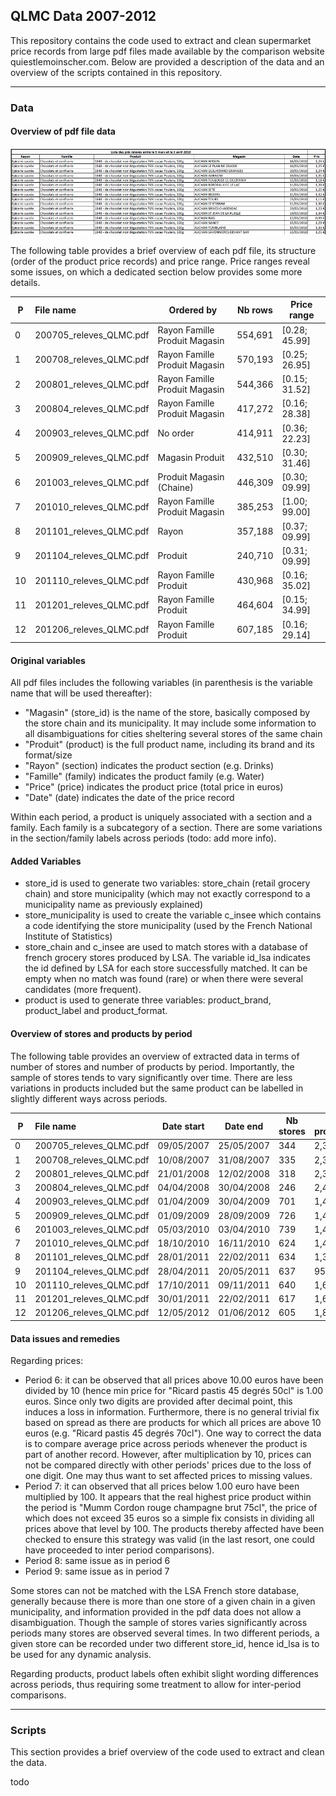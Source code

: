 ## QLMC Data 2007-2012

This repository contains the code used to extract and clean supermarket price records from large pdf files made available by the comparison website quiestlemoinscher.com. Below are provided a description of the data and an overview of the scripts contained in this repository.

--------------------

### Data

#### Overview of pdf file data

![qlmc_pdf_screenshot](qlmc_pdf_screenshot.png)

The following table provides a brief overview of each pdf file, its structure (order of the product price records) and price range. Price ranges reveal some issues, on which a dedicated section below provides some more details.

|P  | File name                 | Ordered by                    |  Nb rows | Price range   |
|---|:--------------------------|-------------------------------|----------|---------------|
|0  | 200705\_releves\_QLMC.pdf | Rayon Famille Produit Magasin |  554,691 | [0.28; 45.99] |
|1  | 200708\_releves\_QLMC.pdf | Rayon Famille Produit Magasin |  570,193 | [0.25; 26.95] |
|2  | 200801\_releves\_QLMC.pdf | Rayon Famille Produit Magasin |  544,366 | [0.15; 31.52] |
|3  | 200804\_releves\_QLMC.pdf | Rayon Famille Produit Magasin |  417,272 | [0.16; 28.38] |
|4  | 200903\_releves\_QLMC.pdf | No order                      |  414,911 | [0.36; 22.23] |
|5  | 200909\_releves\_QLMC.pdf | Magasin Produit               |  432,510 | [0.30; 31.46] |
|6  | 201003\_releves\_QLMC.pdf | Produit Magasin (Chaine)      |  446,309 | [0.30; 09.99] |
|7  | 201010\_releves\_QLMC.pdf | Rayon Famille Produit Magasin |  385,253 | [1.00; 99.00] |
|8  | 201101\_releves\_QLMC.pdf | Rayon                         |  357,188 | [0.37; 09.99] |
|9  | 201104\_releves\_QLMC.pdf | Produit                       |  240,710 | [0.31; 09.99] |
|10 | 201110\_releves\_QLMC.pdf | Rayon Famille Produit         |  430,968 | [0.16; 35.02] |
|11 | 201201\_releves\_QLMC.pdf | Rayon Famille Produit         |  464,604 | [0.15; 34.99] |
|12 | 201206\_releves\_QLMC.pdf | Rayon Famille Produit         |  607,185 | [0.16; 29.14] |

#### Original variables

All pdf files includes the following variables (in parenthesis is the variable name that will be used thereafter):
- "Magasin" (store\_id) is the name of the store, basically composed by the store chain and its municipality. It may include some information to all disambiguations for cities sheltering several stores of the same chain
- "Produit" (product) is the full product name, including its brand and its format/size
- "Rayon" (section) indicates the product section (e.g. Drinks)
- "Famille" (family) indicates the product family (e.g. Water)
- "Price" (price) indicates the product price (total price in euros)
- "Date" (date) indicates the date of the price record

Within each period, a product is uniquely associated with a section and a family. Each family is a subcategory of a section.  There are some variations in the section/family labels across periods (todo: add more info).

#### Added Variables

- store\_id is used to generate two variables: store\_chain (retail grocery chain) and store municipality (which may not exactly correspond to a municipality name as previously explained)
- store\_municipality is used to create the variable c\_insee which contains a code identifying the store municipality (used by the French National Institute of Statistics)
- store\_chain and c\_insee are used to match stores with a database of french grocery stores produced by LSA. The variable id\_lsa indicates the id defined by LSA for each store successfully matched. It can be empty when no match was found (rare) or when there were several candidates (more frequent).
- product is used to generate three variables: product\_brand, product\_label and product\_format.

#### Overview of stores and products by period

The following table provides an overview of extracted data in terms of number of stores and number of products by period. Importantly, the sample of stores tends to vary significantly over time. There are less variations in products included but the same product can be labelled in slightly different ways across periods.


|  P | File name                 |  Date start |    Date end |  Nb stores |  Nb products |  Avg nb prod/store |
|----|:--------------------------|-------------|-------------|------------|--------------|--------------------|
|  0 | 200705\_releves\_QLMC.pdf |  09/05/2007 |  25/05/2007 |        344 |        2,325 |       1,612        |
|  1 | 200708\_releves\_QLMC.pdf |  10/08/2007 |  31/08/2007 |        335 |        2,384 |       1,702        | 
|  2 | 200801\_releves\_QLMC.pdf |  21/01/2008 |  12/02/2008 |        318 |        2,374 |       1,712        | 
|  3 | 200804\_releves\_QLMC.pdf |  04/04/2008 |  30/04/2008 |        246 |        2,443 |       1,696        | 
|  4 | 200903\_releves\_QLMC.pdf |  01/04/2009 |  30/04/2009 |        701 |        1,471 |         592        | 
|  5 | 200909\_releves\_QLMC.pdf |  01/09/2009 |  28/09/2009 |        726 |        1,463 |         596        | 
|  6 | 201003\_releves\_QLMC.pdf |  05/03/2010 |  03/04/2010 |        739 |        1,466 |         604        | 
|  7 | 201010\_releves\_QLMC.pdf |  18/10/2010 |  16/11/2010 |        624 |        1,479 |         617        | 
|  8 | 201101\_releves\_QLMC.pdf |  28/01/2011 |  22/02/2011 |        634 |        1,383 |         563        | 
|  9 | 201104\_releves\_QLMC.pdf |  28/04/2011 |  20/05/2011 |        637 |          954 |         378        | 
| 10 | 201110\_releves\_QLMC.pdf |  17/10/2011 |  09/11/2011 |        640 |        1,674 |         673        | 
| 11 | 201201\_releves\_QLMC.pdf |  30/01/2011 |  22/02/2011 |        617 |        1,657 |         753        | 
| 12 | 201206\_releves\_QLMC.pdf |  12/05/2012 |  01/06/2012 |        605 |        1,805 |       1,004        | 

#### Data issues and remedies

Regarding prices:

- Period 6: it can be observed that all prices above 10.00 euros have been divided by 10 (hence min price for "Ricard pastis 45 degrés 50cl" is 1.00 euros. Since only two digits are provided after decimal point, this induces a loss in information. Furthermore, there is no general trivial fix based on spread as there are products for which all prices are above 10 euros (e.g. "Ricard pastis 45 degrés 70cl"). One way to correct the data is to compare average price across periods whenever the product is part of another record. However, after multiplication by 10, prices can not be compared directly with other periods' prices due to the loss of one digit. One may thus want to set affected prices to missing values.
- Period 7:  it can observed that all prices below 1.00 euro have been multiplied by 100. It appears that the real highest price product within the period is "Mumm Cordon rouge champagne brut 75cl", the price of which does not exceed 35 euros so a simple fix consists in dividing all prices above that level by 100. The products thereby affected have been checked to ensure this strategy was valid (in the last resort, one could have proceeded to inter period comparisons).
- Period 8: same issue as in period 6
- Period 9: same issue as in period 7

Some stores can not be matched with the LSA French store database, generally because there is more than one store of a given chain in a given municipality, and information provided in the pdf data does not allow a disambiguation. Though the sample of stores varies significantly across periods many stores are observed several times. In two different periods, a given store can be recorded under two different store\_id, hence id_lsa is to be used for any dynamic analysis.

Regarding products, product labels often exhibit slight wording differences across periods, thus requiring some treatment to allow for inter-period comparisons.

-------------------

### Scripts

This section provides a brief overview of the code used to extract and clean the data.

todo
